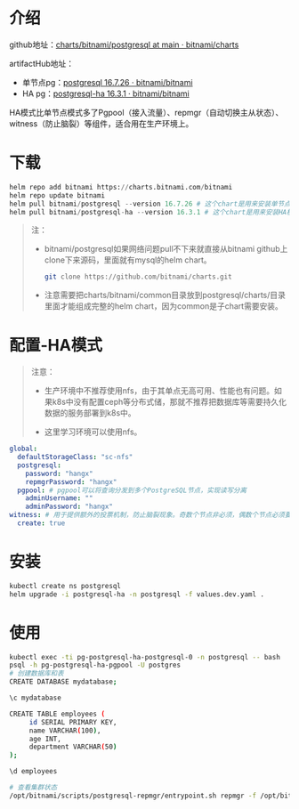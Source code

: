 # 介绍

github地址：[charts/bitnami/postgresql at main · bitnami/charts](https://github.com/bitnami/charts/tree/main/bitnami/postgresql)

artifactHub地址：

- 单节点pg：[postgresql 16.7.26 · bitnami/bitnami](https://artifacthub.io/packages/helm/bitnami/postgresql)
- HA pg：[postgresql-ha 16.3.1 · bitnami/bitnami](https://artifacthub.io/packages/helm/bitnami/postgresql-ha)

HA模式比单节点模式多了Pgpool（接入流量）、repmgr（自动切换主从状态）、witness（防止脑裂）等组件，适合用在生产环境上。

# 下载

~~~python
helm repo add bitnami https://charts.bitnami.com/bitnami
helm repo update bitnami
helm pull bitnami/postgresql --version 16.7.26 # 这个chart是用来安装单节点pg
helm pull bitnami/postgresql-ha --version 16.3.1 # 这个chart是用来安装HA模式高可用pg
~~~

> 注：
>
> - bitnami/postgresql如果网络问题pull不下来就直接从bitnami github上clone下来源码，里面就有mysql的helm chart。
>
>   ~~~sh
>   git clone https://github.com/bitnami/charts.git
>   ~~~
>
> - 注意需要把charts/bitnami/common目录放到postgresql/charts/目录里面才能组成完整的helm chart，因为common是子chart需要安装。

# 配置-HA模式

> 注意：
>
> - 生产环境中不推荐使用nfs，由于其单点无高可用、性能也有问题。如果k8s中没有配置ceph等分布式储，那就不推荐把数据库等需要持久化数据的服务部署到k8s中。
>
> - 这里学习环境可以使用nfs。

~~~yaml
global: 
  defaultStorageClass: "sc-nfs" 
  postgresql: 
    password: "hangx" 
    repmgrPassword: "hangx" 
  pgpool: # pgpool可以将查询分发到多个PostgreSQL节点，实现读写分离 
    adminUsername: "" 
    adminPassword: "hangx" 
witness: # 用于提供额外的投票机制，防止脑裂现象。奇数个节点非必须，偶数个节点必须要装。
  create: true
~~~

# 安装

~~~sh
kubectl create ns postgresql
helm upgrade -i postgresql-ha -n postgresql -f values.dev.yaml .
~~~

# 使用

~~~sh
kubectl exec -ti pg-postgresql-ha-postgresql-0 -n postgresql -- bash
psql -h pg-postgresql-ha-pgpool -U postgres
# 创建数据库和表
CREATE DATABASE mydatabase;

\c mydatabase

CREATE TABLE employees ( 
     id SERIAL PRIMARY KEY, 
     name VARCHAR(100), 
     age INT, 
     department VARCHAR(50) 
); 

\d employees

# 查看集群状态
/opt/bitnami/scripts/postgresql-repmgr/entrypoint.sh repmgr -f /opt/bitnami/repmgr/conf/repmgr.conf cluster show
~~~

